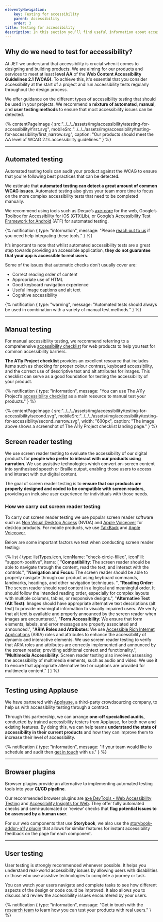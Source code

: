 ```yaml
---
eleventyNavigation:
    key: Testing for accessibility
    parent: Accessibility
    order: 3
title: Testing for accessibility
description: In this section you’ll find useful information about accessibility and why it is important at Just Eat Takeaway.com
---
```


## Why do we need to test for accessibility?

At JET we understand that accessibility is crucial when it comes to designing and building products. We are aiming for our products and services to meet at least **level AA** of the **Web Content Accessibility Guidelines 2.1 (WCAG)**. To achieve this, it's essential that you consider accessibility at the start of a project and run accessibility tests regularly throughout the design process.

We offer guidance on the different types of accessibility testing that should be used in your projects. We recommend a **mixture of automated**, **manual**, and **user testing  methods** to ensure that most accessibility issues can be detected.

{% contentPageImage {
    src:"../../../assets/img/accessibility/atesting-for-accessibility/first.svg",
    mobileSrc:"../../../assets/img/accessibility/testing-for-accessibility/first_narrow.svg",
    caption: "Our products should meet the AA level of WCAG 2.1’s accessibility guidelines."
} %}

___

## Automated testing

Automated testing tools can audit your product against the WCAG to ensure that you're following best practices that can be detected.

We estimate that **automated testing can detect a great amount of common WCAG issues**. Automated testing also gives your team more time to focus on the more complex accessibility tests that need to be completed manually.

We recommend using tools such as Deque’s [axe-core]() for the web, Google’s [Toolbox for Accessibility for iOS]() (GTXiLib), or Google’s [Accessibility Test Framework for Android]() (ATF) for automated testing.

{% notification {
  type: "information",
  message: "Please [reach out to us]() if you need help integrating these tools."
} %}

It’s important to note that whilst automated accessibility tests are a great step towards providing an accessible application, **they do not guarantee that your app is accessible to real users**.

Some of the issues that automatic checks don’t usually cover are:

- Correct reading order of content
- Appropriate use of HTML
- Good keyboard navigation experience
- Useful image captions and alt text
- Cognitive accessibility

{% notification {
  type: "warning",
  message: "Automated tests should always be used in combination with a variety of manual test methods."
} %}

---

## Manual testing

For manual accessibility testing, we recommend referring to a comprehensive [accessibility checklist]() for web products to help you test for common accessibility barriers.

**The A11y Project checklist** provides an excellent resource that includes items such as checking for proper colour contrast, keyboard accessibility, and the correct use of descriptive text and alt attributes for images. This checklist can serve as a good foundation for testing the accessibility of your product.

{% notification {
  type: "information",
  message: "You can use The A11y Project’s [accessibility checklist]() as a main resource to manual test your products."
} %}

{% contentPageImage {
    src:"../../../assets/img/accessibility/testing-for-accessibility/second.svg",
    mobileSrc:"../../../assets/img/accessibility/testing-for-accessibility/second_narrow.svg",
    width: "600px",
    caption: "The image above shows a screenshot of The A11y Project checklist landing page."
} %}

## Screen reader testing

We use screen reader testing to evaluate the accessibility of our digital products for **people who prefer to interact with our products using narration**. We use assistive technologies which convert on-screen content into synthesised speech or Braille output, enabling those users to access and interact with our digital content.

The goal of screen reader testing is to **ensure that our products are properly designed and coded to be compatible with screen readers**, providing an inclusive user experience for individuals with those needs.

### How we carry out screen reader testing

To carry out screen reader testing we use popular screen reader software such as [Non Visual Desktop Access]() (NVDA) and [Apple Voiceover]() for desktop products. For mobile products, we use [TalkBack]() and [Apple Voiceover]().

Below are some important factors we test when conducting screen reader testing:

{% list {
    type: listTypes.icon,
    iconName: "check-circle-filled",
    iconFill: "support-positive",
    items: [
        "**Compatibility**: The screen reader should be able to navigate through the content, read the text, and interact with the controls.",
        "**Navigation and Focus**: The screen reader should be able to properly navigate through our product using keyboard commands, landmarks, headings, and other navigation techniques. ",
        "**Reading Order**: The screen reader should read content in a logical and meaningful order. It should follow the intended reading order, especially for complex layouts with multiple columns, tables, or responsive designs.",
        "**Alternative Text (Alt Text)**: Images should have appropriate alternative text descriptions (alt text) to provide meaningful information to visually impaired users. We verify that alt text is available and properly announced by the screen reader when images are encountered.",
        "**Form Accessibility**: We ensure that form elements, labels, and error messages are properly associated and announced.",
        "**ARIA Roles and Attributes**: We use [Accessible Rich Internet Applications]() (ARIA) roles and attributes to enhance the accessibility of dynamic and interactive elements. We use screen reader testing to verify that ARIA roles and attributes are correctly implemented and announced by the screen reader, providing additional context and functionality.",
        "**Multimedia Accessibility**: Screen reader testing also involves assessing the accessibility of multimedia elements, such as audio and video. We use it to ensure that appropriate alternative text or captions are provided for multimedia content."
    ]
} %}

---

## Testing using Applause

We have partnered with [Applause](), a third-party crowdsourcing company, to help us with accessibility testing through a contract.

Through this partnership, we can arrange **one-off specialised audits**, conducted by trained accessibility testers from Applause, for both new and existing features. By doing this, we can help teams **understand the state of accessibility in their current products** and how they can improve them to increase their level of accessibility.

{% notification {
  type: "information",
  message: "If your team would like to schedule and audit then [get in touch]() with us."
} %}

---

## Browser plugins

Browser plugins provide an alternative to implementing automated testing tools into your **CI/CD pipeline**.

Our recommended browser plugins are [axe DevTools - Web Accessibility Testing]() and [Accessibility Insights for Web](). They offer fully automated checks and semi-automated or ‘review’ checks that **flag potential issues to be assessed by a human user**.

For our web components that use **Storybook**, we also use the [storybook-addon-a11y plugin]() that allows for similar features for instant accessibility feedback on the page for each component.

---

## User testing

User testing is strongly recommended whenever possible. It helps you understand real-world accessibility issues by allowing users with disabilities or those who use assistive technologies to complete a journey or task.

You can watch your users navigate and complete tasks to see how different aspects of the design or code could be improved. It also allows you to discuss and review the accessibility issues encountered by your users.

{% notification {
  type: "information",
  message: "Get in touch with the [research team]() to learn how you can test your products with real users."
} %}
